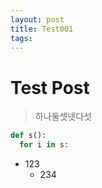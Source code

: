 ```yaml
---
layout: post
title: Test001
tags:
---
```


# Test Post

> 하나둘셋넷다섯

```python
def s():
  for i in s:
```

- 123
  - 234

